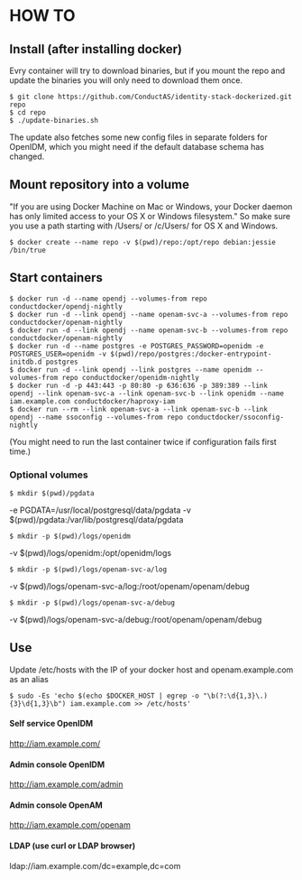 # HOW TO

## Install (after installing docker)
Evry container will try to download binaries, but if you mount the repo and update the binaries you will only need to download them once.

	$ git clone https://github.com/ConductAS/identity-stack-dockerized.git repo
	$ cd repo
	$ ./update-binaries.sh

The update also fetches some new config files in separate folders for OpenIDM, which you might need if the default database schema has changed.

## Mount repository into a volume
"If you are using Docker Machine on Mac or Windows, your Docker daemon has only limited access to your OS X or Windows filesystem." So make sure you use a path starting with /Users/ or /c/Users/ for OS X and Windows.

    $ docker create --name repo -v $(pwd)/repo:/opt/repo debian:jessie /bin/true

## Start containers
	$ docker run -d --name opendj --volumes-from repo conductdocker/opendj-nightly
	$ docker run -d --link opendj --name openam-svc-a --volumes-from repo conductdocker/openam-nightly
	$ docker run -d --link opendj --name openam-svc-b --volumes-from repo conductdocker/openam-nightly
	$ docker run -d --name postgres -e POSTGRES_PASSWORD=openidm -e POSTGRES_USER=openidm -v $(pwd)/repo/postgres:/docker-entrypoint-initdb.d postgres
	$ docker run -d --link opendj --link postgres --name openidm --volumes-from repo conductdocker/openidm-nightly
	$ docker run -d -p 443:443 -p 80:80 -p 636:636 -p 389:389 --link opendj --link openam-svc-a --link openam-svc-b --link openidm --name iam.example.com conductdocker/haproxy-iam
	$ docker run --rm --link openam-svc-a --link openam-svc-b --link opendj --name ssoconfig --volumes-from repo conductdocker/ssoconfig-nightly

(You might need to run the last container twice if configuration fails first time.)

### Optional volumes
	$ mkdir $(pwd)/pgdata
-e PGDATA=/usr/local/postgresql/data/pgdata -v $(pwd)/pgdata:/var/lib/postgresql/data/pgdata 

	$ mkdir -p $(pwd)/logs/openidm
-v $(pwd)/logs/openidm:/opt/openidm/logs 

	$ mkdir -p $(pwd)/logs/openam-svc-a/log
-v $(pwd)/logs/openam-svc-a/log:/root/openam/openam/debug

	$ mkdir -p $(pwd)/logs/openam-svc-a/debug
-v $(pwd)/logs/openam-svc-a/debug:/root/openam/openam/debug

## Use
Update /etc/hosts with the IP of your docker host and openam.example.com as an alias

	$ sudo -Es 'echo $(echo $DOCKER_HOST | egrep -o "\b(?:\d{1,3}\.){3}\d{1,3}\b") iam.example.com >> /etc/hosts' 

#### Self service OpenIDM
http://iam.example.com/
#### Admin console OpenIDM
http://iam.example.com/admin
#### Admin console OpenAM
http://iam.example.com/openam
#### LDAP (use curl or LDAP browser)
ldap://iam.example.com/dc=example,dc=com
